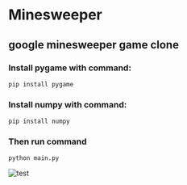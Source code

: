 # Minesweeper
## google minesweeper game clone
### Install pygame with command:
```
pip install pygame
```
### Install numpy with command:
```
pip install numpy
```
### Then run command
```
python main.py
```

![test](https://github.com/IsekaiCode/Minesweeper/assets/109307799/20993315-5c8d-4d48-8fac-09bc75313c1c)
